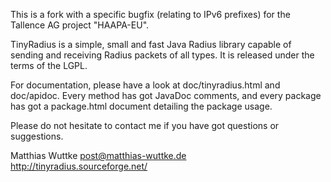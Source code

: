 This is a fork with a specific bugfix (relating to IPv6 prefixes) for the Tallence AG project "HAAPA-EU".

TinyRadius is a simple, small and fast Java Radius library capable of
sending and receiving Radius packets of all types. It is released
under the terms of the LGPL.

For documentation, please have a look at doc/tinyradius.html
and doc/apidoc. Every method has got JavaDoc comments, and every
package has got a package.html document detailing the package
usage.

Please do not hesitate to contact me if you have got questions or
suggestions.

Matthias Wuttke
post@matthias-wuttke.de
http://tinyradius.sourceforge.net/
